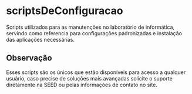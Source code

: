 # scriptsDeConfiguracao
Scripts utilizados para as manutenções no laboratório de informática, servindo como referencia para configurações padronizadas e instalação das aplicações necessárias.

## Observação
Esses scripts são os únicos que estão disponíveis para acesso a qualquer usuário, caso precise de soluções mais avançadas solicite o suporte diretamente na SEED ou pelas informações de contato no site. 
